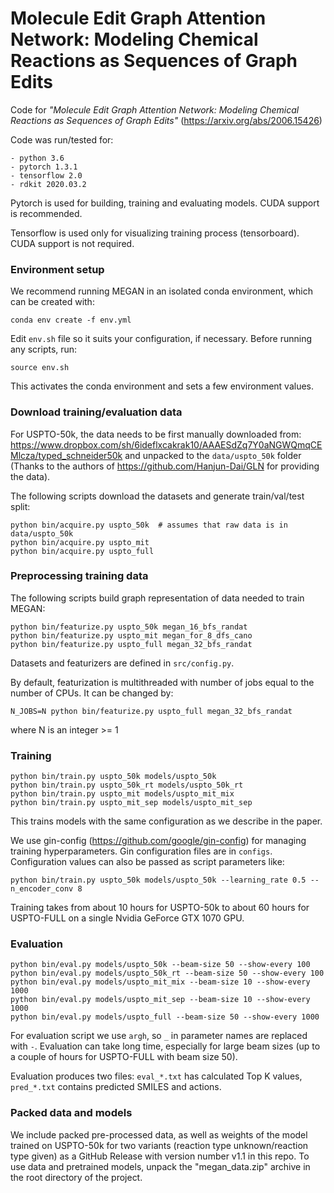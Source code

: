 # Molecule Edit Graph Attention Network: Modeling Chemical Reactions as Sequences of Graph Edits

Code for *"Molecule Edit Graph Attention Network: Modeling Chemical Reactions as Sequences of Graph Edits"* (https://arxiv.org/abs/2006.15426)

Code was run/tested for:

    - python 3.6
    - pytorch 1.3.1
    - tensorflow 2.0
    - rdkit 2020.03.2

Pytorch is used for building, training and evaluating models. CUDA support is recommended.

Tensorflow is used only for visualizing training process (tensorboard). CUDA support is not required.


### Environment setup
We recommend running MEGAN in an isolated conda environment, which can be created with:

`conda env create -f env.yml`

Edit `env.sh` file so it suits your configuration, if necessary. Before running any scripts, run:

`source env.sh`

This activates the conda environment and sets a few environment values.


### Download training/evaluation data
For USPTO-50k, the data needs to be first manually downloaded from:
https://www.dropbox.com/sh/6ideflxcakrak10/AAAESdZq7Y0aNGWQmqCEMlcza/typed_schneider50k
and unpacked to the `data/uspto_50k` folder
(Thanks to the authors of https://github.com/Hanjun-Dai/GLN for providing the data).

The following scripts download the datasets and generate train/val/test split:
```
python bin/acquire.py uspto_50k  # assumes that raw data is in data/uspto_50k
python bin/acquire.py uspto_mit
python bin/acquire.py uspto_full
```

### Preprocessing training data
The following scripts build graph representation of data needed to train MEGAN:

```
python bin/featurize.py uspto_50k megan_16_bfs_randat
python bin/featurize.py uspto_mit megan_for_8_dfs_cano
python bin/featurize.py uspto_full megan_32_bfs_randat
```

Datasets and featurizers are defined in `src/config.py`.

By default, featurization is multithreaded with number of jobs equal to the number of CPUs. It can be changed by:

`N_JOBS=N python bin/featurize.py uspto_full megan_32_bfs_randat`

where N is an integer >= 1

### Training
```
python bin/train.py uspto_50k models/uspto_50k
python bin/train.py uspto_50k_rt models/uspto_50k_rt
python bin/train.py uspto_mit models/uspto_mit_mix
python bin/train.py uspto_mit_sep models/uspto_mit_sep
```

This trains models with the same configuration as we describe in the paper.

We use gin-config (https://github.com/google/gin-config) for managing training hyperparameters. Gin configuration files are in `configs`. Configuration values can also be passed as script parameters like:

`python bin/train.py uspto_50k models/uspto_50k --learning_rate 0.5 --n_encoder_conv 8`

Training takes from about 10 hours for USPTO-50k to about 60 hours for USPTO-FULL on a single Nvidia GeForce GTX 1070 GPU.

### Evaluation
```
python bin/eval.py models/uspto_50k --beam-size 50 --show-every 100
python bin/eval.py models/uspto_50k_rt --beam-size 50 --show-every 100
python bin/eval.py models/uspto_mit_mix --beam-size 10 --show-every 1000
python bin/eval.py models/uspto_mit_sep --beam-size 10 --show-every 1000
python bin/eval.py models/uspto_full --beam-size 50 --show-every 1000
```

For evaluation script we use `argh`, so `_` in parameter names are replaced with `-`.
Evaluation can take long time, especially for large beam sizes (up to a couple of hours for USPTO-FULL with beam size 50).

Evaluation produces two files: `eval_*.txt` has calculated Top K values, `pred_*.txt` contains predicted SMILES and actions.

### Packed data and models

We include packed pre-processed data, as well as weights of the model trained on USPTO-50k for two variants (reaction type unknown/reaction type given) as a GitHub Release with version number v1.1 in this repo. To use data and pretrained models, unpack the "megan_data.zip" archive in the root directory of the project.
